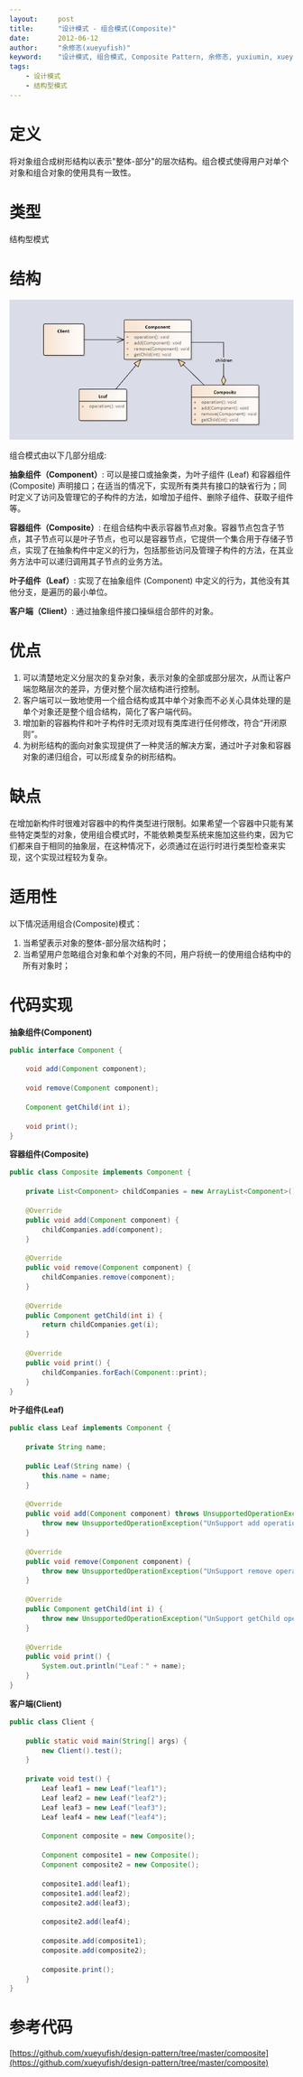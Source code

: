 ```yaml
---
layout:     post
title:      "设计模式 - 组合模式(Composite)"
date:       2012-06-12
author:     "余修忞(xueyufish)"
keyword:    "设计模式, 组合模式, Composite Pattern, 余修忞, yuxiumin, xueyufish"
tags:
    - 设计模式
    - 结构型模式
---
```


# 定义
将对象组合成树形结构以表示"整体-部分"的层次结构。组合模式使得用户对单个对象和组合对象的使用具有一致性。

# 类型
结构型模式

# 结构
![组合模式结构](/assets/attachment/design-pattern/42f47ef4e360ab86e6d9b23e8e433510.png)

组合模式由以下几部分组成:

**抽象组件（Component）**: 可以是接口或抽象类，为叶子组件 (Leaf) 和容器组件 (Composite) 声明接口；在适当的情况下，实现所有类共有接口的缺省行为；同时定义了访问及管理它的子构件的方法，如增加子组件、删除子组件、获取子组件等。

**容器组件（Composite）**: 在组合结构中表示容器节点对象。容器节点包含子节点，其子节点可以是叶子节点，也可以是容器节点，它提供一个集合用于存储子节点，实现了在抽象构件中定义的行为，包括那些访问及管理子构件的方法，在其业务方法中可以递归调用其子节点的业务方法。

**叶子组件（Leaf）**: 实现了在抽象组件 (Component) 中定义的行为，其他没有其他分支，是遍历的最小单位。

**客户端（Client）**: 通过抽象组件接口操纵组合部件的对象。

# 优点
1. 可以清楚地定义分层次的复杂对象，表示对象的全部或部分层次，从而让客户端忽略层次的差异，方便对整个层次结构进行控制。
2. 客户端可以一致地使用一个组合结构或其中单个对象而不必关心具体处理的是单个对象还是整个组合结构，简化了客户端代码。
3. 增加新的容器构件和叶子构件时无须对现有类库进行任何修改，符合“开闭原则”。
4. 为树形结构的面向对象实现提供了一种灵活的解决方案，通过叶子对象和容器对象的递归组合，可以形成复杂的树形结构。

# 缺点
在增加新构件时很难对容器中的构件类型进行限制。如果希望一个容器中只能有某些特定类型的对象，使用组合模式时，不能依赖类型系统来施加这些约束，因为它们都来自于相同的抽象层，在这种情况下，必须通过在运行时进行类型检查来实现，这个实现过程较为复杂。

# 适用性

以下情况适用组合(Composite)模式：

1. 当希望表示对象的整体-部分层次结构时；
2. 当希望用户忽略组合对象和单个对象的不同，用户将统一的使用组合结构中的所有对象时；

# 代码实现

**抽象组件(Component)**
```java
public interface Component {

    void add(Component component);

    void remove(Component component);

    Component getChild(int i);

    void print();
}
```

**容器组件(Composite)**
```java
public class Composite implements Component {

    private List<Component> childCompanies = new ArrayList<Component>();

    @Override
    public void add(Component component) {
        childCompanies.add(component);
    }

    @Override
    public void remove(Component component) {
        childCompanies.remove(component);
    }

    @Override
    public Component getChild(int i) {
        return childCompanies.get(i);
    }

    @Override
    public void print() {
        childCompanies.forEach(Component::print);
    }
}
```

**叶子组件(Leaf)**
```java
public class Leaf implements Component {

    private String name;

    public Leaf(String name) {
        this.name = name;
    }

    @Override
    public void add(Component component) throws UnsupportedOperationException {
        throw new UnsupportedOperationException("UnSupport add operation with Leaf obj");
    }

    @Override
    public void remove(Component component) {
        throw new UnsupportedOperationException("UnSupport remove operation with Leaf obj");
    }

    @Override
    public Component getChild(int i) {
        throw new UnsupportedOperationException("UnSupport getChild operation with Leaf obj");
    }

    @Override
    public void print() {
        System.out.println("Leaf：" + name);
    }
}
```

**客户端(Client)**
```java
public class Client {

    public static void main(String[] args) {
        new Client().test();
    }

    private void test() {
        Leaf leaf1 = new Leaf("leaf1");
        Leaf leaf2 = new Leaf("leaf2");
        Leaf leaf3 = new Leaf("leaf3");
        Leaf leaf4 = new Leaf("leaf4");

        Component composite = new Composite();

        Component composite1 = new Composite();
        Component composite2 = new Composite();

        composite1.add(leaf1);
        composite1.add(leaf2);
        composite2.add(leaf3);

        composite2.add(leaf4);

        composite.add(composite1);
        composite.add(composite2);

        composite.print();
    }
}
```

# 参考代码
[https://github.com/xueyufish/design-pattern/tree/master/composite](https://github.com/xueyufish/design-pattern/tree/master/composite)